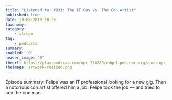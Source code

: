 ```yaml
---
title: "Listened to: #931: The IT Guy Vs. The Con Artist"
published: true
date: 10-08-2019 18:39
taxonomy:
category:
	- stream
tag:
	- podcasts
summary:
enabled: '0'
header_image: '0'
theurl: https://play.podtrac.com/npr-510289/edge1.pod.npr.org/anon.npr-mp3/npr/pmoney/2019/08/20190807_pmoney_pmpod931.mp3?awCollectionId=510289&awEpisodeId=749135286&orgId=1&d=1313&p=510289&story=749135286&t=podcast&e=749135286&size=20970930&ft=pod&f=510289
theimage: artwork-resized.png
--- 
```

Episode summary: Felipe was an IT professional looking for a new gig. Then a notorious con artist offered him a job. Felipe took the job — and tried to con the con man.
